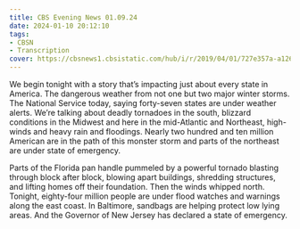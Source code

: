 ```yaml
---
title: CBS Evening News 01.09.24
date: 2024-01-10 20:12:10
tags:
- CBSN
- Transcription
cover: https://cbsnews1.cbsistatic.com/hub/i/r/2019/04/01/727e357a-a126-4138-a2c5-4d3222669d57/thumbnail/640x360/3ff2761028dc5c65cc4f07acd54bcd5c/cbsn2-logo-1920x1080.jpg
---
```

We begin tonight with a story that’s impacting just about every state in America. The dangerous weather from not one but two major winter storms. The National Service today, saying forty-seven states are under weather alerts. We’re talking about deadly tornadoes in the south, blizzard conditions in the Midwest and here in the mid-Atlantic and Northeast, high-winds and heavy rain and floodings. Nearly two hundred and ten million American are in the path of this monster storm and parts of the northeast are under state of emergency. 

Parts of the Florida pan handle pummeled by a powerful tornado blasting through block after block, blowing apart buildings, shredding structures, and lifting homes off their foundation. Then the winds whipped north. Tonight, eighty-four million people are under flood watches and warnings along the east coast. In Baltimore, sandbags are helping protect low lying areas. And the Governor of New Jersey has declared a state of emergency.
